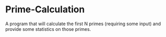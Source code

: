 # Prime-Calculation
A program that will calculate the first N primes (requiring some input) and provide some statistics on those primes.
